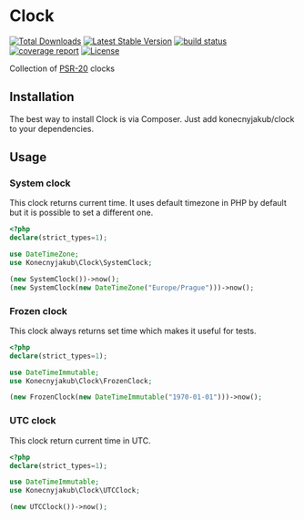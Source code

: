 Clock
=====

[![Total Downloads](https://poser.pugx.org/konecnyjakub/clock/downloads)](https://packagist.org/packages/konecnyjakub/clock) [![Latest Stable Version](https://poser.pugx.org/konecnyjakub/clock/v/stable)](https://gitlab.com/konecnyjakub/clock/-/releases) [![build status](https://gitlab.com/konecnyjakub/clock/badges/master/pipeline.svg?ignore_skipped=true)](https://gitlab.com/konecnyjakub/clock/-/commits/master) [![coverage report](https://gitlab.com/konecnyjakub/clock/badges/master/coverage.svg)](https://gitlab.com/konecnyjakub/clock/-/commits/master) [![License](https://poser.pugx.org/konecnyjakub/clock/license)](https://gitlab.com/konecnyjakub/clock/-/blob/master/LICENSE.md)

Collection of [PSR-20](https://www.php-fig.org/psr/psr-20/) clocks

Installation
------------

The best way to install Clock is via Composer. Just add konecnyjakub/clock to your dependencies.

Usage
-----

### System clock

This clock returns current time. It uses default timezone in PHP by default but it is possible to set a different one.

```php
<?php
declare(strict_types=1);

use DateTimeZone;
use Konecnyjakub\Clock\SystemClock;

(new SystemClock())->now();
(new SystemClock(new DateTimeZone("Europe/Prague")))->now();
```

### Frozen clock

This clock always returns set time which makes it useful for tests.

```php
<?php
declare(strict_types=1);

use DateTimeImmutable;
use Konecnyjakub\Clock\FrozenClock;

(new FrozenClock(new DateTimeImmutable("1970-01-01")))->now();
```

### UTC clock

This clock return current time in UTC.

```php
<?php
declare(strict_types=1);

use DateTimeImmutable;
use Konecnyjakub\Clock\UTCClock;

(new UTCClock())->now();
```
